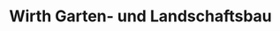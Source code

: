 ---
title: "Wirth Garten- und Landschaftsbau"
url: /kitzingen/wirth-garten-und-landschaftsbau/
shop: Garten-Center
---
